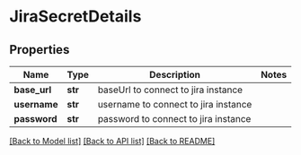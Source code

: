 # JiraSecretDetails

## Properties
Name | Type | Description | Notes
------------ | ------------- | ------------- | -------------
**base_url** | **str** | baseUrl to connect to jira instance | 
**username** | **str** | username to connect to jira instance | 
**password** | **str** | password to connect to jira instance | 

[[Back to Model list]](../README.md#documentation-for-models) [[Back to API list]](../README.md#documentation-for-api-endpoints) [[Back to README]](../README.md)

